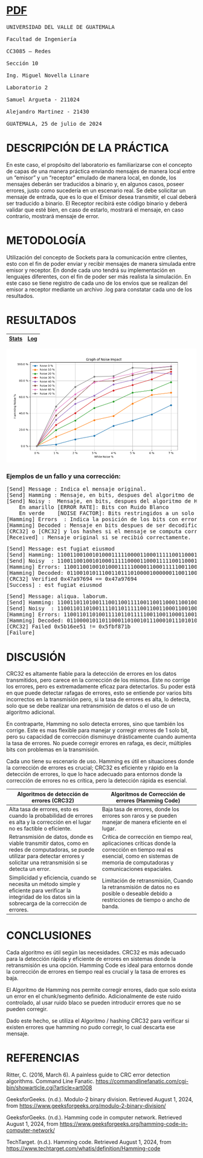 # [PDF](./README.pdf)

<pre>
UNIVERSIDAD DEL VALLE DE GUATEMALA

Facultad de Ingeniería

CC3085 – Redes

Sección 10

Ing. Miguel Novella Linare

Laboratorio 2

Samuel Argueta - 211024

Alejandro Martinez - 21430

GUATEMALA, 25 de julio de 2024
</pre>

# DESCRIPCIÓN DE LA PRÁCTICA
En este caso, el propósito del laboratorio es familiarizarse con el concepto de capas de una manera práctica enviando mensajes de manera local entre un “emisor” y un “receptor” emulado de manera local, en donde, los mensajes deberán ser traducidos a binario y, en algunos casos, poseer errores, justo como sucedería en un escenario real. Se debe solicitar un mensaje de entrada, que es lo que el Emisor desea transmitir, el cual deberá ser traducido a binario. El Receptor recibirá este código binario y deberá validar que esté bien, en caso de estarlo, mostrará el mensaje, en caso contrario, mostrará mensaje de error.

# METODOLOGÍA
Utilización del concepto de Sockets para la comunicación entre clientes, esto con el fin de poder enviar y recibir mensajes de manera simulada entre emisor y receptor. En donde cada uno tendrá su implementación en lenguajes diferentes, con el fin de poder ser más realista la simulación. En este caso se tiene registro de cada uno de los envíos que se realizan del emisor a receptor mediante un archivo .log para constatar cada uno de los resultados.

# RESULTADOS
| [Stats](./Stats.html) | [Log](./Log.html) |
|--|--|

![Stress Test](./Stress.png)

### Ejemplos de un fallo y una corrección:
<pre>
[Send] Message : Indica el mensaje original.
[Send] Hamming : Mensaje, en bits, despues del algoritmo de Hamming.
[Send] Noisy :  Mensaje, en bits, despues del algoritmo de Hammingr Ruido.
	<y>En amarillo</y> [ERROR RATE]: Bits con Ruido Blanco
	<g>En verde   </g> [NOISE FACTOR]: Bits restringidos a un solo flip cada 7 bits (cada chunk de hamming)
<y>[Hamming]</y> Errors  : Indica la posición de los bits con errores.
<g>[Hamming]</g> Decoded : Mensaje en bits despues de ser decodificado.
<g>[CRC32]</g> o <r>[CRC32]</r> y los hashes si el mensaje se computa correctamente.
<g>[Received]</g> : Mensaje original si se recibió correctamente.
</pre>
<pre>
[Send] Message: est fugiat eiusmod
[Send] Hamming: 110011001001010001111100001100011111001100010101000000001100110110011000011110100101110011000011111100110001100111001101101001000111110011000101010000000011001100100101110011000110010001111010010100011111000011110011010101011100110111111111001101001100
[Send] Noisy  : 1100110010010100011111000011000111110011000101010000000011001101100<g>0</g>10000111101001<g>1</g>111<y>0</y>0110000111111001100011001110011<g>1</g>11<g>1</g>1001000111110011000101010000000011001100<g>0</g>00101110011000110010<y>1</y>0111101001010<y>1</y>011111000011110011010101011100110111<g>0</g>11111<g>1</g>01101001100
<y>[Hamming]</y> Errors: 1100110010010100011111000011000111110011000101010000000011001101100<r>0</r>10000111101001<r>1</r>11100110000111111001100011001110011<r>1</r>11<r>1</r>1001000111110011000101010000000011001100<r>0</r>00101110011000110010<r>1</r>0111101001010<r>1</r>011111000011110011010101011100110111<r>0</r>11111<r>1</r>01101001100
[Hamming] Decoded: 011001010111001101110100001000000110011001110101011001110110100101100001011101000010000001100101011010010111010101110011011011010110111101100100
<g>[CRC32]</g> Verified 0x47a97694 == 0x47a97694
<g>[Success]</g> : est fugiat eiusmod
</pre>
<pre>
[Send] Message: aliqua. laborum.
[Send] Hamming: 11001101101001110011001111001100110001100100011111101001000111101001011100110110100101010100010110010101000000001100110011110011001101101001110011001010101100110111111100011110101010000111101001011100110101010101010100010110
[Send] Noisy  : 1100110110100111<g>1</g>0110<y>1</y>11110011001100011001000111111<g>1</g>1001000111101001011<g>0</g>001101101001010101000<g>0</g>0110010101000000001100110011110011001101101001110011001010101100110111<g>0</g>111000111101010100<y>1</y>01<g>0</g>1101001011100110101010101010100010110
<y>[Hamming]</y> Errors: 1100110110100111<r>1</r>0110<r>1</r>11110011001100011001000111111<r>1</r>1001000111101001011<r>0</r>001101101001010101000<r>0</r>0110010101000000001100110011110011001101101001110011001010101100110111<r>0</r>11100011110101010010101<r>1</r>01001011100110101010101010100010110
[Hamming] Decoded: 01100001011011000110100101110001011101010110000100101110001000000110110001100001011000100110111101110010001001010110110100101110
<r>[CRC32]</r> Failed 0x5b16ee51 != 0x5fbf871b
<r>[Failure]</r>
</pre>
# DISCUSIÓN
CRC32 es altamente fiable para la detección de errores en los datos transmitidos, pero carece en la corrección de los mismos. Este no corrige los errores, pero es extremadamente eficaz para detectarlos. Su poder está en que puede detectar rafagas de errores, esto se entiende por varios bits incorrectos en la transmisión pero, si la tasa de errores es alta, lo detecta, solo que se debe realizar una retransmisión de datos o el uso de un algoritmo adicional.

En contraparte, Hamming no solo detecta errores, sino que también los corrige. Este es mas flexible para manejar y corregir errores de 1 solo bit, pero su capacidad de corrección disminuye drásticamente cuando aumenta la tasa de errores. No puede corregir errores en rafaga, es decir, múltiples bits con problemas en la transmisión.

Cada uno tiene su escenario de uso. Hamming es útil en situaciones donde la corrección de errores es crucial; CRC32 es eficiente y rápido en la detección de errores, lo que lo hace adecuado para entornos donde la corrección de errores no es crítica, pero la detección rápida es esencial.

| Algoritmos de detección de errores (CRC32) | Algoritmos de Corrección de errores (Hamming Code)|
|--|--|
| Alta tasa de errores, esto es cuando la probabilidad de errores es alta y la corrección en el lugar no es factible o eficiente. | Baja tasa de errores, donde los errores son raros y se pueden manejar de manera eficiente en el lugar. |
| Retransmisión de datos, donde es viable transmitir datos, como en redes de computadoras, se puede utilizar para detectar errores y solicitar una retransmisión si se detecta un error. | Crítica de corrección en tiempo real, aplicaciones críticas donde la corrección en tiempo real es esencial, como en sistemas de memoria de computadoras y comunicaciones espaciales. |
| Simplicidad y eficiencia, cuando se necesita un método simple y eficiente para verificar la integridad de los datos sin la sobrecarga de la corrección de errores. | Limitación de retransmisión, Cuando la retransmisión de datos no es posible o deseable debido a restricciones de tiempo o ancho de banda. |

# CONCLUSIONES
Cada algoritmo es útil según las necesidades. CRC32 es más adecuado para la detección rápida y eficiente de errores en sistemas donde la retransmisión es una opción. Hamming Code es ideal para entornos donde la corrección de errores en tiempo real es crucial y la tasa de errores es baja.

El Algoritmo de Hamming nos permite corregir errores, dado que solo exista un error en el chunk/segmento definido. Adicionalmente de este ruido controlado, al usar ruido blaco se pueden introducir errores que no se pueden corregir.

Dado este hecho, se utiliza el Algoritmo / hashing CRC32 para verificar si existen errores que hamming no pudo corregir, lo cual descarta ese mensaje.

# REFERENCIAS
Ritter, C. (2016, March 6). A painless guide to CRC error detection algorithms. Command Line Fanatic. https://commandlinefanatic.com/cgi-bin/showarticle.cgi?article=art008

GeeksforGeeks. (n.d.). Modulo-2 binary division. Retrieved August 1, 2024, from https://www.geeksforgeeks.org/modulo-2-binary-division/

GeeksforGeeks. (n.d.). Hamming code in computer network. Retrieved August 1, 2024, from https://www.geeksforgeeks.org/hamming-code-in-computer-network/

TechTarget. (n.d.). Hamming code. Retrieved August 1, 2024, from https://www.techtarget.com/whatis/definition/Hamming-code